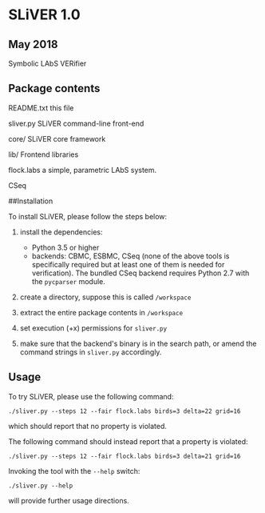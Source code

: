 
# SLiVER 1.0
## May 2018

Symbolic LAbS VERifier

## Package contents 

README.txt        this file

sliver.py         SLiVER command-line front-end

core/             SLiVER core framework

lib/              Frontend libraries

flock.labs        a simple, parametric LAbS system.

<other files>     CSeq

##Installation

To install SLiVER, please follow the steps below:

1. install the dependencies:
    - Python 3.5 or higher
    - backends: CBMC, ESBMC, CSeq
      (none of the above tools is specifically required
      but at least one of them is needed for verification).
    The bundled CSeq backend requires Python 2.7 with the `pycparser` module.

2. create a directory, suppose this is called `/workspace`

3. extract the entire package contents in `/workspace`

4. set execution (+x) permissions for `sliver.py`

5. make sure that the backend's binary is in the search path, or
   amend the command strings in `sliver.py` accordingly.


## Usage

To try SLiVER, please use the following command:

    ./sliver.py --steps 12 --fair flock.labs birds=3 delta=22 grid=16

which should report that no property is violated.

The following command should instead report that a property is violated:

    ./sliver.py --steps 12 --fair flock.labs birds=3 delta=21 grid=16

Invoking the tool with the `--help` switch:

    ./sliver.py --help

will provide further usage directions.
